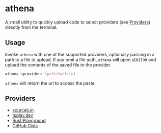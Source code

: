 # athena

 A small utility to quickly upload code to select providers (see [Providers](#Providers)) directly from the terminal.

## Usage

Invoke `athena` with one of the supported providers, optionally passing in a path to a file to upload. If you omit a file path,  `athena` will open `$EDITOR` and upload the contents of the saved file to the provider.

```sh
athena <provider> [path/to/file]
```

`athena` will return the url to access the paste.

## Providers

- [sourceb.in](https://sourceb.in)
- [tsplay.dev](https://tsplay-dev.vercel.app)
- [Rust Playground](https://play.rust-lang.org)
- [GitHub Gists](https://gist.github.com)
